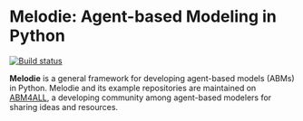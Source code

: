 # Melodie: Agent-based Modeling in Python

[![Build status](https://app.travis-ci.com/SongminYu/Melodie.svg?token=qNTghqDqnwadzvj4y4z7&branch=master&status=passed)](https://travis-ci.com/SongminYu)

**Melodie** is a general framework for developing agent-based models (ABMs) in Python.
Melodie and its example repositories are maintained on [ABM4ALL](https://github.com/ABM4ALL),
a developing community among agent-based modelers for sharing ideas and resources.

